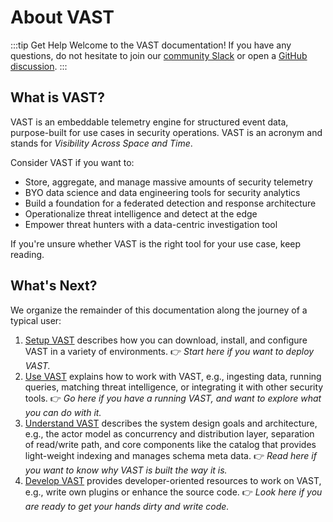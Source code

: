 # About VAST

:::tip Get Help
Welcome to the VAST documentation! If you have any questions, do not hesitate to
join our [community Slack](http://slack.tenzir.com) or open a [GitHub
discussion](https://github.com/tenzir/vast/discussions).
:::

## What is VAST?

VAST is an embeddable telemetry engine for structured event data, purpose-built
for use cases in security operations. VAST is an acronym and stands for
*Visibility Across Space and Time*.

Consider VAST if you want to:

- Store, aggregate, and manage massive amounts of security telemetry
- BYO data science and data engineering tools for security analytics
- Build a foundation for a federated detection and response architecture
- Operationalize threat intelligence and detect at the edge
- Empower threat hunters with a data-centric investigation tool

If you're unsure whether VAST is the right tool for your use case, keep reading.

## What's Next?

We organize the remainder of this documentation along the journey of a typical
user:

1. [Setup VAST](/docs/setup-vast) describes how you can download, install, and
   configure VAST in a variety of environments.
   👉 *Start here if you want to deploy VAST.*
2. [Use VAST](/docs/use-vast) explains how to work with VAST, e.g., ingesting
   data, running queries, matching threat intelligence, or integrating it with
   other security tools.
   👉 *Go here if you have a running VAST, and want to explore what you can do
   with it.*
3. [Understand VAST](/docs/understand-vast) describes the system design goals
   and architecture, e.g., the actor model as concurrency and distribution
   layer, separation of read/write path, and core components like the catalog
   that provides light-weight indexing and manages schema meta data.
   👉 *Read here if you want to know why VAST is built the way it is.*
4. [Develop VAST](/docs/develop-vast) provides developer-oriented resources to
   work on VAST, e.g., write own plugins or enhance the source code.
   👉 *Look here if you are ready to get your hands dirty and write code.*
